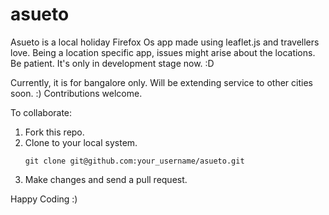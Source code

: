 asueto
======

Asueto is a local holiday Firefox Os app made using leaflet.js and travellers love. Being a location specific app, issues might arise about the locations. Be patient. It's only in development stage now. :D

Currently, it is for bangalore only. Will be extending service to other cities soon. :) Contributions welcome.

To collaborate:
1. Fork this repo.
2. Clone to your local system.
	```
	git clone git@github.com:your_username/asueto.git
	```
3. Make changes and send a pull request.

Happy Coding :)

